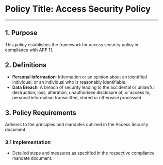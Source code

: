 # Policy Title: Access Security Policy

---

## 1. Purpose

This policy establishes the framework for access security policy in compliance with APP 11.

## 2. Definitions

- **Personal Information**: Information or an opinion about an identified individual, or an individual who is reasonably identifiable.
- **Data Breach**: A breach of security leading to the accidental or unlawful destruction, loss, alteration, unauthorised disclosure of, or access to, personal information transmitted, stored or otherwise processed.

## 3. Policy Requirements

Adheres to the principles and mandates outlined in the Access Security document.

### 3.1 Implementation

- Detailed steps and measures as specified in the respective compliance mandate document.